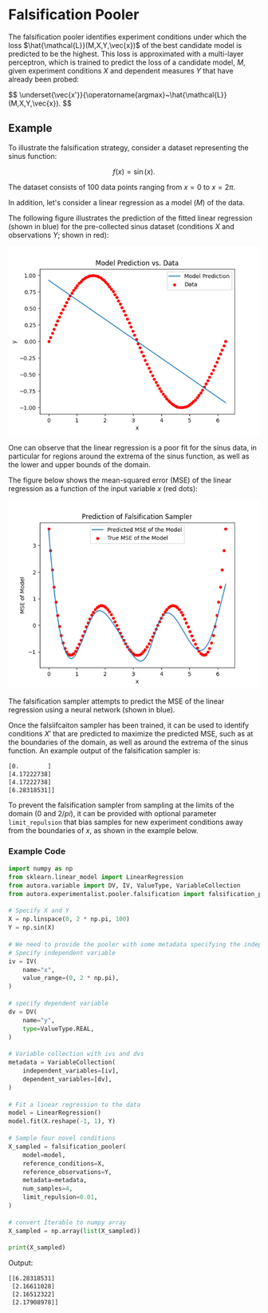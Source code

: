 # Falsification Pooler

The falsification pooler identifies experiment conditions under 
which the loss $\hat{\mathcal{L}}(M,X,Y,\vec{x})$ of the best 
candidate model is predicted to be the highest. This loss is 
approximated with a multi-layer perceptron, which is trained to 
predict the loss of a candidate model, $M$, given experiment 
conditions $X$  and dependent measures $Y$ that have already been probed:

$$
\underset{\vec{x'}}{\operatorname{argmax}~\hat{\mathcal{L}}(M,X,Y,\vec{x}).
$$


## Example

To illustrate the falsification strategy, consider a dataset representing the sinus function:

$$
f(x) = \sin(x).
$$

The dataset consists of 100 data points ranging from $x=0$ to $x=2\pi$.

In addition, let's consider a linear regression as a model ($M$) of the data. 

The following figure illustrates the prediction of the fitted linear regression
(shown in blue) for the pre-collected sinus dataset (conditions $X$ and observations $Y$; shown in red):

![Linear Regression vs. Sinus Data](pooler-model-vs-data.png)

One can observe that the linear regression is a poor fit for the sinus data, in particular for regions around the 
extrema of the sinus function, as well as the lower and upper bounds of the domain.

The figure below shows the mean-squared error (MSE) of the linear regression 
as a function of the input variable $x$ (red dots):

![MSE of Linear Regression](pooler-mse.png)

The falsification sampler attempts to predict the MSE of the linear regression using a neural network (shown in blue).

Once the falsiifcaiton sampler has been trained, it can be used to identify conditions $X'$ 
that are predicted to maximize the predicted MSE, such as at the boundaries of the domain, 
as well as around the extrema of the sinus function. An example output of the falsification sampler is:

````
[0.        ]
[4.17222738]
[4.17222738]
[6.28318531]]
````

To prevent the falsification sampler from sampling at the limits of the domain ($0$ and $2/pi$),
it can be provided with optional parameter ``limit_repulsion`` that bias samples for new
experiment conditions away from the boundaries of $x$, as shown in the example below.

### Example Code
```python
import numpy as np
from sklearn.linear_model import LinearRegression
from autora.variable import DV, IV, ValueType, VariableCollection
from autora.experimentalist.pooler.falsification import falsification_pooler

# Specify X and Y
X = np.linspace(0, 2 * np.pi, 100)
Y = np.sin(X)

# We need to provide the pooler with some metadata specifying the independent and dependent variables
# Specify independent variable
iv = IV(
    name="x",
    value_range=(0, 2 * np.pi),
)

# specify dependent variable
dv = DV(
    name="y",
    type=ValueType.REAL,
)

# Variable collection with ivs and dvs
metadata = VariableCollection(
    independent_variables=[iv],
    dependent_variables=[dv],
)

# Fit a linear regression to the data
model = LinearRegression()
model.fit(X.reshape(-1, 1), Y)

# Sample four novel conditions
X_sampled = falsification_pooler(
    model=model,
    reference_conditions=X,
    reference_observations=Y,
    metadata=metadata,
    num_samples=4,
    limit_repulsion=0.01,
)

# convert Iterable to numpy array
X_sampled = np.array(list(X_sampled))

print(X_sampled)
```

Output:
````
[[6.28318531]
 [2.16611028]
 [2.16512322]
 [2.17908978]]
````

